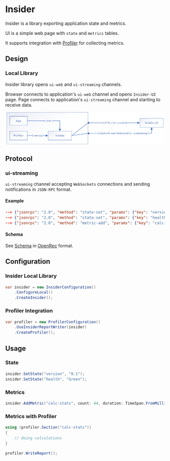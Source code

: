 
# Insider
Insider is a library exporting application state and metrics. 

UI is a simple web page with `state` and `metrics` tables. 

It supports integration with [Profiler](https://github.com/r-alekseev/Profiler) for collecting metrics.

## Design

### Local Library

Insider library opens `ui-web` and `ui-streaming` channels.

Browser connects to application's `ui-web` channel and opens `Insider-UI` page. 
Page connects to application's `ui-streaming` channel and starting to receive data.

![Local Library Design](https://github.com/r-alekseev/Insider/blob/assets/diagrams/v0.1/Insider-Local.png?raw=true)

## Protocol

### ui-streaming

`ui-streaming` channel accepting `WebSockets` connections and sending notifications in `JSON-RPC` format.

#### Example
```json
--> {"jsonrpc": "2.0", "method": "state-set", "params": {"key": "version", "value": "0.1"}}
--> {"jsonrpc": "2.0", "method": "state-set", "params": {"key": "health", "value": "green"}}
--> {"jsonrpc": "2.0", "method": "metric-add", "params": {"key": "calc-stats", "count": 44, "duration": 731}}
```

#### Schema

See [Schema](https://github.com/r-alekseev/Insider/blob/master/Versions/0.1/Schemas/ui-streaming.json) in [OpenRpc](https://open-rpc.org/) format.

## Configuration

### Insider Local Library

```csharp
var insider = new InsiderConfiguration()
    .ConfigureLocal()
    .CreateInsider();
```

### Profiler Integration

```csharp
var profiler = new ProfilerConfiguration()
    .UseInsiderReportWriter(insider)
    .CreateProfiler();
```

## Usage

### State

```csharp
insider.SetState("version", "0.1");
insider.SetState("health", "Green");
```

### Metrics

```csharp
insider.AddMetric("calc-stats", count: 44, duration: TimeSpan.FromMilliseconds(731));
```

### Metrics with Profiler

```csharp
using (profiler.Section("calc-stats"))
{
    // doing calculations
}
```

```csharp
profiler.WriteReport();
```